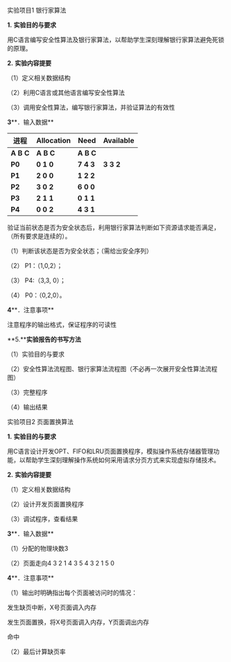 实验项目1 银行家算法

**1.**   **实验目的与要求**

用C语言编写安全性算法及银行家算法，以帮助学生深刻理解银行家算法避免死锁的原理。

**2.** **实验内容提要**

（1）定义相关数据结构

（2）利用C语言或其他语言编写安全性算法

（3）调用安全性算法，编写银行家算法，并验证算法的有效性

**3****．输入数据**

| **进程**    | **Allocation**    | **Need**    | **Available** |
| ----------- | ----------------- | ----------- | ------------- |
| **A  B  C** | **A  B  C**       | **A  B  C** |               |
| **P0**      | **0  1  0**       | **7  4  3** | **3  3   2**  |
| **P1**      | **2  0  0**       | **1  2  2** |               |
| **P2**      | **3  0  2**       | **6  0  0** |               |
| **P3**      | **2  1  1**       | **0  1  1** |               |
| **P4**      | **0**    **0  2** | **4  3  1** |               |

验证当前状态是否为安全状态后，利用银行家算法判断如下资源请求能否满足，（所有要求是连续的）。

（1）判断该状态是否为安全状态；（需给出安全序列）

（2） P1：（1,0,2）；

（3） P4:（3,3, 0）；

（4） P0：（0,2,0）。

**4****．注意事项**

注意程序的输出格式，保证程序的可读性

**5.****实验报告的书写方法**

（1）实验目的与要求

（2）安全性算法流程图、银行家算法流程图（不必再一次展开安全性算法流程图）

（3）完整程序

（4）输出结果



实验项目2 页面置换算法

**1.** **实验目的与要求**

用C语言设计开发OPT、FIFO和LRU页面置换程序，模拟操作系统存储器管理功能，以帮助学生深刻理解操作系统如何采用请求分页方式来实现虚拟存储技术。

**2.** **实验内容提要**

（1）定义相关数据结构

（2）设计开发页面置换程序

（3）调试程序，查看结果

**3****．输入数据**

（1）分配的物理块数3

（2）页面走向4 3 2 1 4 3 5 4 3 2 1 5 0

**4****．注意事项**

（1）输出时明确指出每个页面被访问时的情况：

发生缺页中断，X号页面调入内存

发生页面置换，将X号页面调入内存，Y页面调出内存

命中

（2）最后计算缺页率

 
